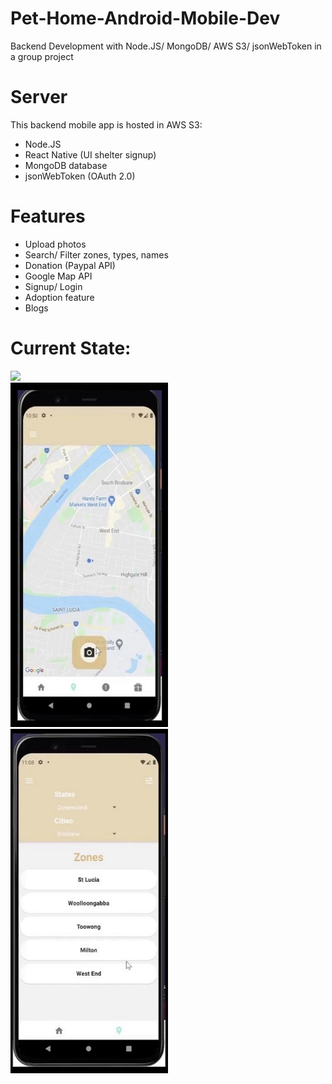 # Pet-Home-Android-Mobile-Dev
Backend Development with Node.JS/ MongoDB/ AWS S3/ jsonWebToken in a group project

# Server
This backend mobile app is hosted in AWS S3:
- Node.JS
- React Native (UI shelter signup)
- MongoDB database
- jsonWebToken (OAuth 2.0) 

# Features
- Upload photos
- Search/ Filter zones, types, names
- Donation (Paypal API)
- Google Map API
- Signup/ Login
- Adoption feature
- Blogs 

# Current State:
<div class="row">
  <div class="column">
    <img src="https://github.com/uqsquach/Jason-Homepage/blob/main/public/projects/map.png" style="width:50%">
  </div>
  <div class="column">
    <img src="https://github.com/uqsquach/Pet-Home-Android-Mobile-Dev/blob/main/img/map.png" style="width:50%">
  </div>
  <div class="column">
    <img src="https://github.com/uqsquach/Pet-Home-Android-Mobile-Dev/blob/main/img/map-filter.png" style="width:50%">
  </div>
</div>

